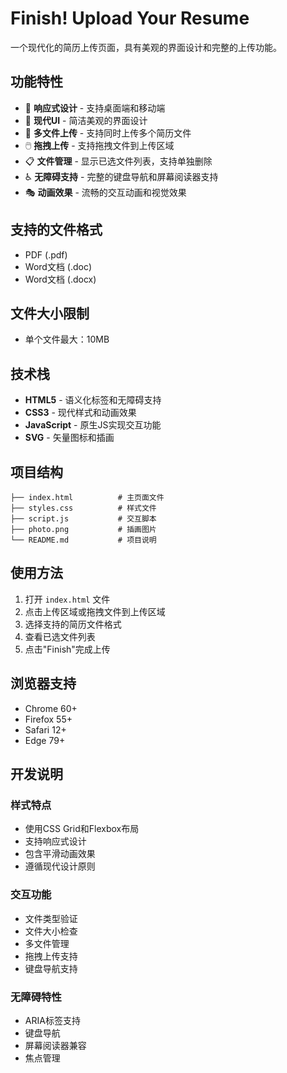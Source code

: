 # Finish! Upload Your Resume

一个现代化的简历上传页面，具有美观的界面设计和完整的上传功能。

## 功能特性

- 📱 **响应式设计** - 支持桌面端和移动端
- 🎨 **现代UI** - 简洁美观的界面设计
- 📁 **多文件上传** - 支持同时上传多个简历文件
- 🖱️ **拖拽上传** - 支持拖拽文件到上传区域
- 📋 **文件管理** - 显示已选文件列表，支持单独删除
- ♿ **无障碍支持** - 完整的键盘导航和屏幕阅读器支持
- 🎭 **动画效果** - 流畅的交互动画和视觉效果

## 支持的文件格式

- PDF (.pdf)
- Word文档 (.doc)
- Word文档 (.docx)

## 文件大小限制

- 单个文件最大：10MB

## 技术栈

- **HTML5** - 语义化标签和无障碍支持
- **CSS3** - 现代样式和动画效果
- **JavaScript** - 原生JS实现交互功能
- **SVG** - 矢量图标和插画

## 项目结构

```
├── index.html          # 主页面文件
├── styles.css          # 样式文件
├── script.js           # 交互脚本
├── photo.png           # 插画图片
└── README.md           # 项目说明
```

## 使用方法

1. 打开 `index.html` 文件
2. 点击上传区域或拖拽文件到上传区域
3. 选择支持的简历文件格式
4. 查看已选文件列表
5. 点击"Finish"完成上传

## 浏览器支持

- Chrome 60+
- Firefox 55+
- Safari 12+
- Edge 79+

## 开发说明

### 样式特点
- 使用CSS Grid和Flexbox布局
- 支持响应式设计
- 包含平滑动画效果
- 遵循现代设计原则

### 交互功能
- 文件类型验证
- 文件大小检查
- 多文件管理
- 拖拽上传支持
- 键盘导航支持

### 无障碍特性
- ARIA标签支持
- 键盘导航
- 屏幕阅读器兼容
- 焦点管理



